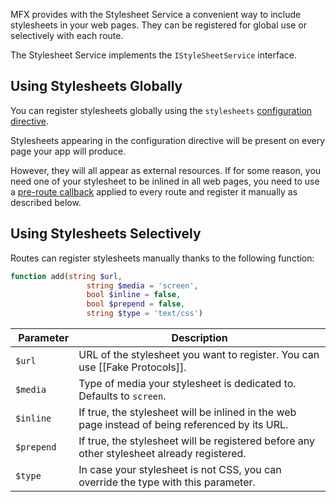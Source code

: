 MFX provides with the Stylesheet Service a convenient way to include stylesheets in your web pages. They can be registered for global use or selectively with each route.

The Stylesheet Service implements the `IStyleSheetService` interface.

## Using Stylesheets Globally

You can register stylesheets globally using the `stylesheets` [configuration directive](Configuration-Directives#assets-management).

Stylesheets appearing in the configuration directive will be present on every page your app will produce.

However, they will all appear as external resources. If for some reason, you need one of your stylesheet to be inlined in all web pages, you need to use a [pre-route callback](Lifecycle-of-a-Request#3-calling-pre-processing-callbacks) applied to every route and register it manually as described below.

## Using Stylesheets Selectively

Routes can register stylesheets manually thanks to the following function:

```php
function add(string $url,
                 string $media = 'screen',
                 bool $inline = false,
                 bool $prepend = false,
                 string $type = 'text/css')
```

|  Parameter | Description                                                                                     |
| ---------- | ----------------------------------------------------------------------------------------------- |
| `$url`     | URL of the stylesheet you want to register. You can use [[Fake Protocols]].                     |
| `$media`   | Type of media your stylesheet is dedicated to. Defaults to `screen`.                            |
| `$inline`  | If true, the stylesheet will be inlined in the web page instead of being referenced by its URL. |
| `$prepend` | If true, the stylesheet will be registered before any other stylesheet already registered.      |
| `$type`    | In case your stylesheet is not CSS, you can override the type with this parameter.              |
